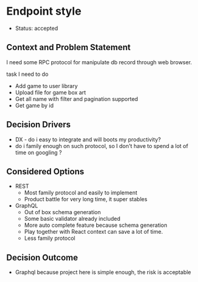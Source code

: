 # Endpoint style

- Status: accepted

## Context and Problem Statement

I need some RPC protocol for manipulate db record through web browser.

task I need to do

- Add game to user library
- Upload file for game box art
- Get all name with filter and pagination supported
- Get game by id

## Decision Drivers

- DX - do i easy to integrate and will boots my productivity?
- do i family enough on such protocol,
  so I don't have to spend a lot of time on googling ?

## Considered Options

- REST
  - Most family protocol and easily to implement
  - Product battle for very long time, it super stables
- GraphQL
  - Out of box schema generation
  - Some basic validator already included
  - More auto complete feature because schema generation
  - Play together with React context can save a lot of time.
  - Less family protocol

## Decision Outcome

- Graphql because project here is simple enough, the risk is acceptable
